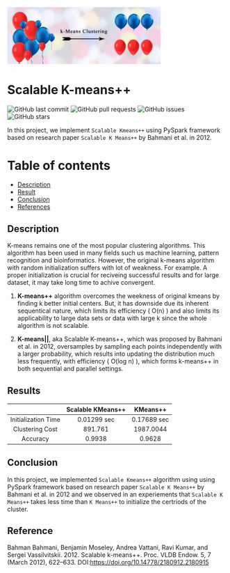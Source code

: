 <!-- Add banner here -->
<img src="img/banner.jpg" width="70%" height="40%">

# Scalable K-means++
<!-- Add buttons here -->
![GitHub last commit](https://img.shields.io/github/last-commit/bilalsp/scalable-K-meansPP)
![GitHub pull requests](https://img.shields.io/github/issues-pr/bilalsp/scalable-K-meansPP)
![GitHub issues](https://img.shields.io/github/issues-raw/bilalsp/scalable-K-meansPP)
![GitHub stars](https://img.shields.io/github/stars/bilalsp/scalable-K-meansPP)

<!-- Describe your project in brief -->
In this project, we implement  `Scalable Kmeans++` using PySpark framework 
based on research paper `Scalable K Means++` by Bahmani et al. in 2012.

# Table of contents
- [Description](#Description)
- [Result](#Results)
- [Conclusion](#Conclusion)
- [References](#Reference)


## Description
K-means remains one of the most popular clustering algorithms. This algorithm has been used in many fields such us machine learning, pattern recognition and bioinformatics. However, the original k-means algorithm with random initialization suffers with lot of weakness. For example. A proper initialization is crucial for reciveing successful results and for large dataset, it may take long time to achive convergent.

1. <B>K-means++</B> algorithm overcomes the weekness of original kmeans by finding k better initial centers. But, it has downside due its inherent sequentical nature, which limits its efficiency ( O(n) ) and  also limits its applicability to large data sets or data with large k since the whole algorithm is not scalable.

2. <B>K-means||</B>, aka Scalable K-means++, which was proposed by Bahmani et al. in 2012, oversamples by sampling each points independently with a larger probability, which results into updating the distribution much less frequently, with efficiency ( O(log n) ), which forms k-means++ in both sequential and parallel settings.

## Results

|                       | Scalable KMeans++ | KMeans++      |  
| :-------------------: | :---------------: | :-----------: |  
| Initialization Time   | 0.01299 sec       | 0.17689 sec   |  
| Clustering Cost       | 891.761           | 1987.0044     | 
| Accuracy              | 0.9938            | 0.9628        | 

## Conclusion
In this project, we implemented `Scalable Kmeans++` algorithm using using PySpark framework 
based on research paper `Scalable K Means++` by Bahmani et al. in 2012 and we observed in an 
experiements that `Scalable K Means++` takes less time than `K Means++` to initialize the certriods of the
cluster.

## Reference
Bahman Bahmani, Benjamin Moseley, Andrea Vattani, Ravi Kumar, and Sergei Vassilvitskii. 2012. Scalable k-means++. Proc. VLDB Endow. 5, 7 (March 2012), 622–633. DOI:https://doi.org/10.14778/2180912.2180915







